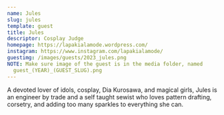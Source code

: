 ```yaml
---
name: Jules
slug: jules
template: guest
title: Jules
descriptor: Cosplay Judge
homepage: https://lapakialamode.wordpress.com/
instagram: https://www.instagram.com/lapakialamode/
guestimg: /images/guests/2023_jules.png
NOTE: Make sure image of the guest is in the media folder, named
  guest_(YEAR)_(GUEST_SLUG).png
---
```

A devoted lover of idols, cosplay, Dia Kurosawa, and magical girls, Jules is an engineer by trade and a self taught sewist who loves pattern drafting, corsetry, and adding too many sparkles to everything she can.
